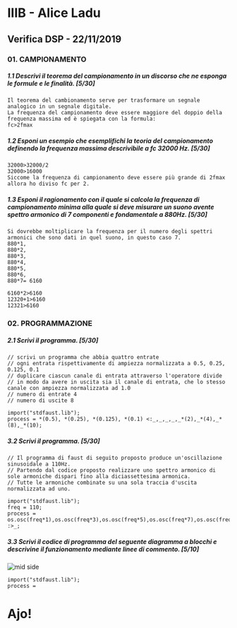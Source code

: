 # IIIB - Alice Ladu

## Verifica DSP - 22/11/2019

### 01. CAMPIONAMENTO

##### 1.1 Descrivi il teorema del campionamento in un discorso che ne esponga le formule e le finalità. [5/30]

```
Il teorema del cambionamento serve per trasformare un segnale analogico in un segnale digitale.
La frequenza del campionamento deve essere maggiore del doppio della frequenza massima ed è spiegata con la formula:
fc>2fmax
```

##### 1.2 Esponi un esempio che esemplifichi la teoria del campionamento definendo la frequenza massima descrivibile a _fc 32000 Hz_. [5/30]

```
32000>32000/2
32000>16000
Siccome la frequenza di campionamento deve essere più grande di 2fmax allora ho diviso fc per 2.
```

##### 1.3 Esponi il ragionamento con il quale si calcola la frequenza di campionamento minima alla quale si deve misurare un suono avente spettro armonico di 7 componenti e fondamentale a _880Hz_. [5/30]

```
Si dovrebbe moltiplicare la frequenza per il numero degli spettri armonici che sono dati in quel suono, in questo caso 7.
880*1, 
880*2, 
880*3, 
880*4, 
880*5, 
880*6,
880*7= 6160

6160*2>6160
12320+1>6160 
12321>6160

```

### 02. PROGRAMMAZIONE

##### 2.1 Scrivi il programma. [5/30]

```
// scrivi un programma che abbia quattro entrate
// ogni entrata rispettivamente di ampiezza normalizzata a 0.5, 0.25, 0.125, 0.1
// duplicare ciascun canale di entrata attraverso l'operatore divide
// in modo da avere in uscita sia il canale di entrata, che lo stesso canale con ampiezza normalizzata ad 1.0
// numero di entrate 4
// numero di uscite 8

import("stdfaust.lib");
process = *(0.5), *(0.25), *(0.125), *(0.1) <:_,_,_,_,_*(2),_*(4),_*(8),_*(10);
```

##### 3.2 Scrivi il programma. [5/30]

```
// Il programma di faust di seguito proposto produce un'oscillazione sinusoidale a 110Hz.
// Partendo dal codice proposto realizzare uno spettro armonico di sole armoniche dispari fino alla diciassettesima armonica.
// Tutte le armoniche combinate su una sola traccia d'uscita normalizzata ad uno.

import("stdfaust.lib");
freq = 110;
process = os.osc(freq*1),os.osc(freq*3),os.osc(freq*5),os.osc(freq*7),os.osc(freq*9),os.osc(freq*11),os.osc(freq*13),os.osc(freq*15),os.osc(freq*17) :>_;
```

##### 3.3 Scrivi il codice di programma del seguente diagramma a blocchi e descrivine il funzionamento mediante linee di commento. [5/10]

![mid side](https://github.com/LSSN/2019-11-22-3B-DSP/blob/master/process.svg)

```
import("stdfaust.lib");
process =
```

# Ajo!

